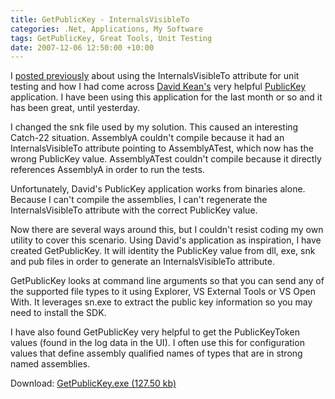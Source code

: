```yaml
---
title: GetPublicKey - InternalsVisibleTo
categories: .Net, Applications, My Software
tags: GetPublicKey, Great Tools, Unit Testing
date: 2007-12-06 12:50:00 +10:00
---
```


 I [posted previously][0] about using the InternalsVisibleTo attribute for unit testing and how I had come across [David Kean's][1] very helpful [PublicKey][2] application. I have been using this application for the last month or so and it has been great, until yesterday. 

 I changed the snk file used by my solution. This caused an interesting Catch-22 situation. AssemblyA couldn't compile because it had an InternalsVisibleTo attribute pointing to AssemblyATest, which now has the wrong PublicKey value. AssemblyATest couldn't compile because it directly references AssemblyA in order to run the tests. 

 Unfortunately, David's PublicKey application works from binaries alone. Because I can't compile the assemblies, I can't regenerate the InternalsVisibleTo attribute with the correct PublicKey value. 

<!--more-->

 Now there are several ways around this, but I couldn't resist coding my own utility to cover this scenario. Using David's application as inspiration, I have created GetPublicKey. It will identity the PublicKey value from dll, exe, snk and pub files in order to generate an InternalsVisibleTo attribute. 

 GetPublicKey looks at command line arguments so that you can send any of the supported file types to it using Explorer, VS External Tools or VS Open With. It leverages sn.exe to extract the public key information so you may need to install the SDK. 

 I have also found GetPublicKey very helpful to get the PublicKeyToken values (found in the log data in the UI). I often use this for configuration values that define assembly qualified names of types that are in strong named assemblies. 

 Download: [GetPublicKey.exe (127.50 kb)][3]

[0]: /2007/10/04/getting-the-publickey-for-internalsvisibleto/
[1]: http://davidkean.net/
[2]: http://davidkean.net/archive/2005/10/06/1183.aspx
[3]: /files/2008/9/GetPublicKey.exe
